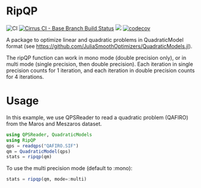 # RipQP

![CI](https://github.com/JuliaSmoothOptimizers/RipQP.jl/workflows/CI/badge.svg?branch=master)
[![Cirrus CI - Base Branch Build Status](https://img.shields.io/cirrus/github/JuliaSmoothOptimizers/RipQP.jl?logo=Cirrus%20CI)](https://cirrus-ci.com/github/JuliaSmoothOptimizers/RipQP.jl)
[![](https://img.shields.io/badge/docs-stable-3f51b5.svg)](https://JuliaSmoothOptimizers.github.io/RipQP.jl/stable)
[![codecov](https://codecov.io/gh/JuliaSmoothOptimizers/RipQP.jl/branch/master/graph/badge.svg)](https://codecov.io/gh/JuliaSmoothOptimizers/RipQP.jl)

A package to optimize linear and quadratic problems in QuadraticModel format
(see https://github.com/JuliaSmoothOptimizers/QuadraticModels.jl).

The ripQP function can work in mono mode (double precision only), or in multi
mode (single precision, then double precision).
Each iteration in single precision counts for 1 iteration, and each iteration in
double precision counts for 4 iterations.

# Usage

In this example, we use QPSReader to read a quadratic problem (QAFIRO) from the
Maros and Meszaros dataset.

```julia
using QPSReader, QuadraticModels
using RipQP
qps = readqps("QAFIRO.SIF")
qm = QuadraticModel(qps)
stats = ripqp(qm)
```

To use the multi precision mode (default to :mono):
```julia
stats = ripqp(qm, mode=:multi)
```
